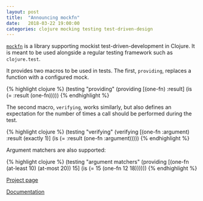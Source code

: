 ```yaml
---
layout: post
title:  "Announcing mockfn"
date:   2018-03-22 19:00:00
categories: clojure mocking testing test-driven-design
---
```


[`mockfn`](https://github.com/pmatiello/mockfn) is a library supporting mockist test-driven-development in Clojure. It is meant to be used alongside a regular testing framework such as `clojure.test`.

It provides two macros to be used in tests. The first, `providing`, replaces a function with a configured mock.

{% highlight clojure %}
(testing "providing"
  (providing [(one-fn) :result]
    (is (= :result (one-fn)))))
{% endhighlight %}

The second macro, `verifying`, works similarly, but also defines an expectation for the number of times a call should be performed during the test.

{% highlight clojure %}
(testing "verifying"
  (verifying [(one-fn :argument) :result (exactly 1)]
    (is (= :result (one-fn :argument)))))
{% endhighlight %}

Argument matchers are also supported:

{% highlight clojure %}
(testing "argument matchers"
  (providing [(one-fn (at-least 10) (at-most 20)) 15]
    (is (= 15 (one-fn 12 18))))))
{% endhighlight %}

[Project page](https://github.com/pmatiello/mockfn)

[Documentation](https://github.com/pmatiello/mockfn/blob/master/README.md)
